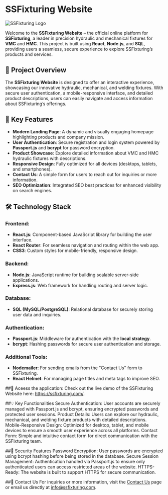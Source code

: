 # SSFixturing Website

![SSFixturing Logo](https://ssfixturing.com/sslogo.png)

Welcome to the **SSFixturing Website** – the official online platform for **SSFixturing**, a leader in precision hydraulic and mechanical fixtures for **VMC** and **HMC**. This project is built using **React**, **Node.js**, and **SQL**, providing users a seamless, secure experience to explore SSFixturing’s products and services.

## 🚀 Project Overview

The **SSFixturing Website** is designed to offer an interactive experience, showcasing our innovative hydraulic, mechanical, and welding fixtures. With secure user authentication, a mobile-responsive interface, and detailed product descriptions, users can easily navigate and access information about SSFixturing’s offerings.

## 🌟 Key Features

- **Modern Landing Page**: A dynamic and visually engaging homepage highlighting products and company mission.
- **User Authentication**: Secure registration and login system powered by **Passport.js** and **bcrypt** for password encryption.
- **Product Showcase**: Explore detailed information about VMC and HMC hydraulic fixtures with descriptions.
- **Responsive Design**: Fully optimized for all devices (desktops, tablets, and smartphones).
- **Contact Us**: A simple form for users to reach out for inquiries or more information.
- **SEO Optimization**: Integrated SEO best practices for enhanced visibility on search engines.

## 🛠️ Technology Stack

### Frontend:
- **React.js**: Component-based JavaScript library for building the user interface.
- **React Router**: For seamless navigation and routing within the web app.
- **CSS3**: Custom styles for mobile-friendly, responsive design.

### Backend:
- **Node.js**: JavaScript runtime for building scalable server-side applications.
- **Express.js**: Web framework for handling routing and server logic.

### Database:
- **SQL (MySQL/PostgreSQL)**: Relational database for securely storing user data and inquiries.

### Authentication:
- **Passport.js**: Middleware for authentication with the **local strategy**.
- **bcrypt**: Hashing passwords for secure user authentication and storage.

### Additional Tools:
- **Nodemailer**: For sending emails from the "Contact Us" form to SSFixturing.
- **React Helmet**: For managing page titles and meta tags to improve SEO.

##🎯 Aceess the application:
Check out the live demo of the SSFixturing Website here: https://ssfixturing.com/.

##💡 Key Functionalities
Secure Authentication: User accounts are securely managed with Passport.js and bcrypt, ensuring encrypted passwords and protected user sessions.
Product Details: Users can explore our hydraulic, mechanical, and welding fixture products with detailed descriptions.
Mobile-Responsive Design: Optimized for desktop, tablet, and mobile devices to ensure a smooth user experience across all platforms.
Contact Form: Simple and intuitive contact form for direct communication with the SSFixturing team.

##🔐 Security Features
Password Encryption: User passwords are encrypted using bcrypt hashing before being stored in the database.
Secure Session Management: Authentication handled via Passport.js to ensure only authenticated users can access restricted areas of the website.
HTTPS-Ready: The website is built to support HTTPS for secure communication.

##📧 Contact Us
For inquiries or more information, visit the [Contact Us](https://www.ssfixturing.com/contactus) page or email us directly at info@ssfixturing.com.

